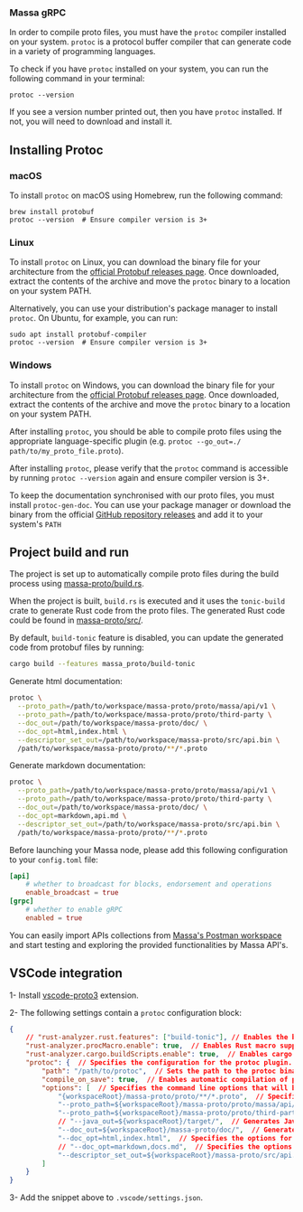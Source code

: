 <!-- Copyright (c) 2023 MASSA LABS <info@massa.net> -->

### Massa gRPC

In order to compile proto files, you must have the `protoc` compiler installed on your system. `protoc` is a protocol buffer compiler that can generate code in a variety of programming languages.

To check if you have `protoc` installed on your system, you can run the following command in your terminal:

```
protoc --version
```

If you see a version number printed out, then you have `protoc` installed. If not, you will need to download and install it.

Installing Protoc
-----------------

### macOS

To install `protoc` on macOS using Homebrew, run the following command:

```
brew install protobuf
protoc --version  # Ensure compiler version is 3+
```

### Linux

To install `protoc` on Linux, you can download the binary file for your architecture from the [official Protobuf releases page](https://github.com/protocolbuffers/protobuf/releases). Once downloaded, extract the contents of the archive and move the `protoc` binary to a location on your system PATH.

Alternatively, you can use your distribution's package manager to install `protoc`. On Ubuntu, for example, you can run:

```
sudo apt install protobuf-compiler
protoc --version  # Ensure compiler version is 3+
```

### Windows

To install `protoc` on Windows, you can download the binary file for your architecture from the [official Protobuf releases page](https://github.com/protocolbuffers/protobuf/releases). Once downloaded, extract the contents of the archive and move the `protoc` binary to a location on your system PATH.

After installing `protoc`, you should be able to compile proto files using the appropriate language-specific plugin (e.g. `protoc --go_out=./ path/to/my_proto_file.proto`).


After installing `protoc`, please verify that the `protoc` command is accessible by running `protoc --version` again and ensure compiler version is 3+.


To keep the documentation synchronised with our proto files, you must install `protoc-gen-doc`. You can use your package manager or download the binary from the official [GitHub repository releases](https://github.com/pseudomuto/protoc-gen-doc/releases) and add it to your system's `PATH`


Project build and run
---------------------

The project is set up to automatically compile proto files during the build process using 
[massa-proto/build.rs](../massa-proto/build.rs).

When the project is built, `build.rs` is executed and it uses the `tonic-build` crate to generate Rust code from the proto files. The generated Rust code could be found in [massa-proto/src/](../massa-proto/src/).

By default, `build-tonic` feature is disabled, you can update the generated code from protobuf files by running: 
```bash
cargo build --features massa_proto/build-tonic
```

Generate html documentation:
```bash
protoc \
  --proto_path=/path/to/workspace/massa-proto/proto/massa/api/v1 \
  --proto_path=/path/to/workspace/massa-proto/proto/third-party \
  --doc_out=/path/to/workspace/massa-proto/doc/ \
  --doc_opt=html,index.html \
  --descriptor_set_out=/path/to/workspace/massa-proto/src/api.bin \
  /path/to/workspace/massa-proto/proto/**/*.proto
```

Generate markdown documentation:
```bash
protoc \
  --proto_path=/path/to/workspace/massa-proto/proto/massa/api/v1 \
  --proto_path=/path/to/workspace/massa-proto/proto/third-party \
  --doc_out=/path/to/workspace/massa-proto/doc/ \
  --doc_opt=markdown,api.md \
  --descriptor_set_out=/path/to/workspace/massa-proto/src/api.bin \
  /path/to/workspace/massa-proto/proto/**/*.proto
```

Before launching your Massa node, please add this following configuration to your `config.toml` file:

```toml
[api]
    # whether to broadcast for blocks, endorsement and operations
    enable_broadcast = true
[grpc]
    # whether to enable gRPC
    enabled = true
```

You can easily import APIs collections from [Massa's Postman workspace](https://www.postman.com/massalabs) and start testing and exploring the provided functionalities by Massa API's.


VSCode integration
------------------

1- Install [vscode-proto3](https://marketplace.visualstudio.com/items?itemName=zxh404.vscode-proto3) extension.

2- The following settings contain a `protoc` configuration block:

```json
{
    // "rust-analyzer.rust.features": ["build-tonic"], // Enables the build-tonic feature for the Rust Analyzer extension.
    "rust-analyzer.procMacro.enable": true,  // Enables Rust macro support for the Rust Analyzer extension.
    "rust-analyzer.cargo.buildScripts.enable": true,  // Enables cargo build scripts for the Rust Analyzer extension.
    "protoc": {  // Specifies the configuration for the protoc plugin.
        "path": "/path/to/protoc",  // Sets the path to the protoc binary that will be used to compile the protobuf files.
        "compile_on_save": true,  // Enables automatic compilation of protobuf files when they are saved.
        "options": [  // Specifies the command line options that will be passed to protoc.
            "{workspaceRoot}/massa-proto/proto/**/*.proto",  // Specifies the path to the protobuf files that should be compiled.
            "--proto_path=${workspaceRoot}/massa-proto/proto/massa/api/v1",  // Specifies the directory to search for imported protobuf files.
            "--proto_path=${workspaceRoot}/massa-proto/proto/third-party",  // Specifies the directory to search for imported third-party protobuf files.
            // "--java_out=${workspaceRoot}/target/",  // Generates Java code from the protobuf files.
            "--doc_out=${workspaceRoot}/massa-proto/doc/",  // Generates documentation in HTML/markdown format from the protobuf files.
            "--doc_opt=html,index.html",  // Specifies the options for generating the HTML documentation.
            // "--doc_opt=markdown,docs.md",  // Specifies the options for generating the markdown documentation.
            "--descriptor_set_out=${workspaceRoot}/massa-proto/src/api.bin"  // Generates a binary descriptor set for the protobuf files which is used for server reflection.
        ]
    }
}

```

3- Add the snippet above to `.vscode/settings.json`.

